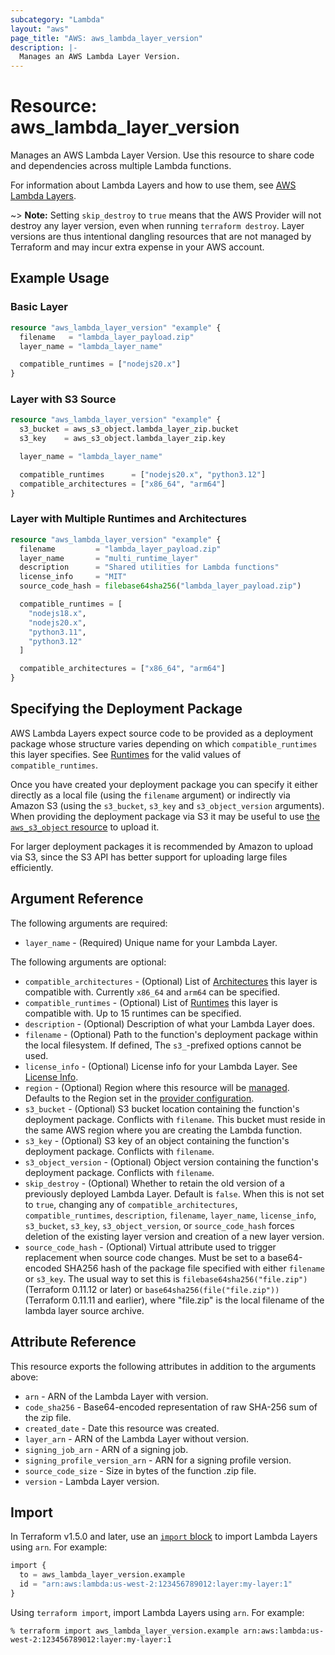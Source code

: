 ```yaml
---
subcategory: "Lambda"
layout: "aws"
page_title: "AWS: aws_lambda_layer_version"
description: |-
  Manages an AWS Lambda Layer Version.
---
```


# Resource: aws_lambda_layer_version

Manages an AWS Lambda Layer Version. Use this resource to share code and dependencies across multiple Lambda functions.

For information about Lambda Layers and how to use them, see [AWS Lambda Layers](https://docs.aws.amazon.com/lambda/latest/dg/configuration-layers.html).

~> **Note:** Setting `skip_destroy` to `true` means that the AWS Provider will not destroy any layer version, even when running `terraform destroy`. Layer versions are thus intentional dangling resources that are not managed by Terraform and may incur extra expense in your AWS account.

## Example Usage

### Basic Layer

```terraform
resource "aws_lambda_layer_version" "example" {
  filename   = "lambda_layer_payload.zip"
  layer_name = "lambda_layer_name"

  compatible_runtimes = ["nodejs20.x"]
}
```

### Layer with S3 Source

```terraform
resource "aws_lambda_layer_version" "example" {
  s3_bucket = aws_s3_object.lambda_layer_zip.bucket
  s3_key    = aws_s3_object.lambda_layer_zip.key

  layer_name = "lambda_layer_name"

  compatible_runtimes      = ["nodejs20.x", "python3.12"]
  compatible_architectures = ["x86_64", "arm64"]
}
```

### Layer with Multiple Runtimes and Architectures

```terraform
resource "aws_lambda_layer_version" "example" {
  filename         = "lambda_layer_payload.zip"
  layer_name       = "multi_runtime_layer"
  description      = "Shared utilities for Lambda functions"
  license_info     = "MIT"
  source_code_hash = filebase64sha256("lambda_layer_payload.zip")

  compatible_runtimes = [
    "nodejs18.x",
    "nodejs20.x",
    "python3.11",
    "python3.12"
  ]

  compatible_architectures = ["x86_64", "arm64"]
}
```

## Specifying the Deployment Package

AWS Lambda Layers expect source code to be provided as a deployment package whose structure varies depending on which `compatible_runtimes` this layer specifies. See [Runtimes](https://docs.aws.amazon.com/lambda/latest/dg/API_PublishLayerVersion.html#SSS-PublishLayerVersion-request-CompatibleRuntimes) for the valid values of `compatible_runtimes`.

Once you have created your deployment package you can specify it either directly as a local file (using the `filename` argument) or indirectly via Amazon S3 (using the `s3_bucket`, `s3_key` and `s3_object_version` arguments). When providing the deployment package via S3 it may be useful to use [the `aws_s3_object` resource](s3_object.html) to upload it.

For larger deployment packages it is recommended by Amazon to upload via S3, since the S3 API has better support for uploading large files efficiently.

## Argument Reference

The following arguments are required:

* `layer_name` - (Required) Unique name for your Lambda Layer.

The following arguments are optional:

* `compatible_architectures` - (Optional) List of [Architectures](https://docs.aws.amazon.com/lambda/latest/dg/API_PublishLayerVersion.html#SSS-PublishLayerVersion-request-CompatibleArchitectures) this layer is compatible with. Currently `x86_64` and `arm64` can be specified.
* `compatible_runtimes` - (Optional) List of [Runtimes](https://docs.aws.amazon.com/lambda/latest/dg/API_PublishLayerVersion.html#SSS-PublishLayerVersion-request-CompatibleRuntimes) this layer is compatible with. Up to 15 runtimes can be specified.
* `description` - (Optional) Description of what your Lambda Layer does.
* `filename` - (Optional) Path to the function's deployment package within the local filesystem. If defined, The `s3_`-prefixed options cannot be used.
* `license_info` - (Optional) License info for your Lambda Layer. See [License Info](https://docs.aws.amazon.com/lambda/latest/dg/API_PublishLayerVersion.html#SSS-PublishLayerVersion-request-LicenseInfo).
* `region` - (Optional) Region where this resource will be [managed](https://docs.aws.amazon.com/general/latest/gr/rande.html#regional-endpoints). Defaults to the Region set in the [provider configuration](https://registry.terraform.io/providers/hashicorp/aws/latest/docs#aws-configuration-reference).
* `s3_bucket` - (Optional) S3 bucket location containing the function's deployment package. Conflicts with `filename`. This bucket must reside in the same AWS region where you are creating the Lambda function.
* `s3_key` - (Optional) S3 key of an object containing the function's deployment package. Conflicts with `filename`.
* `s3_object_version` - (Optional) Object version containing the function's deployment package. Conflicts with `filename`.
* `skip_destroy` - (Optional) Whether to retain the old version of a previously deployed Lambda Layer. Default is `false`. When this is not set to `true`, changing any of `compatible_architectures`, `compatible_runtimes`, `description`, `filename`, `layer_name`, `license_info`, `s3_bucket`, `s3_key`, `s3_object_version`, or `source_code_hash` forces deletion of the existing layer version and creation of a new layer version.
* `source_code_hash` - (Optional) Virtual attribute used to trigger replacement when source code changes. Must be set to a base64-encoded SHA256 hash of the package file specified with either `filename` or `s3_key`. The usual way to set this is `filebase64sha256("file.zip")` (Terraform 0.11.12 or later) or `base64sha256(file("file.zip"))` (Terraform 0.11.11 and earlier), where "file.zip" is the local filename of the lambda layer source archive.

## Attribute Reference

This resource exports the following attributes in addition to the arguments above:

* `arn` - ARN of the Lambda Layer with version.
* `code_sha256` - Base64-encoded representation of raw SHA-256 sum of the zip file.
* `created_date` - Date this resource was created.
* `layer_arn` - ARN of the Lambda Layer without version.
* `signing_job_arn` - ARN of a signing job.
* `signing_profile_version_arn` - ARN for a signing profile version.
* `source_code_size` - Size in bytes of the function .zip file.
* `version` - Lambda Layer version.

## Import

In Terraform v1.5.0 and later, use an [`import` block](https://developer.hashicorp.com/terraform/language/import) to import Lambda Layers using `arn`. For example:

```terraform
import {
  to = aws_lambda_layer_version.example
  id = "arn:aws:lambda:us-west-2:123456789012:layer:my-layer:1"
}
```

Using `terraform import`, import Lambda Layers using `arn`. For example:

```console
% terraform import aws_lambda_layer_version.example arn:aws:lambda:us-west-2:123456789012:layer:my-layer:1
```
